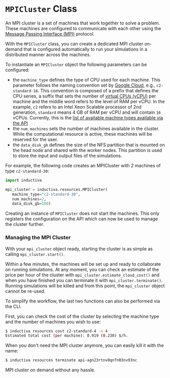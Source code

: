 # `MPICluster` Class

An MPI cluster is a set of machines that work together to solve a problem. These
machines are configured to communicate with each other using the [Message Passing
Interface (MPI)](https://en.wikipedia.org/wiki/Message_Passing_Interface) protocol.

With the `MPICluster` class, you can create a dedicated MPI cluster on-demand that
is configured automatically to run your simulations in a distributed manner across
the machines.

To instantiate an `MPICluster` object the following parameters can be configured:
- the `machine_type` defines the type of CPU used for each machine. This parameter
follows the naming convention set by [Google Cloud](https://cloud.google.com/compute/docs/machine-types),
e.g., `c2-standard-16`. This convention is composed of a prefix that defines the
CPU series, a suffix that sets the number of [virtual CPUs (vCPU)](https://cloud.google.com/compute/docs/cpu-platforms)
per machine and the middle word refers to the level of RAM per vCPU. In the example,
`c2` refers to an Intel Xeon Scalable processor of 2nd generation, `standard`
means 4 GB of RAM per vCPU and will contain `16` vCPUs.
Currently, this is the [list of available machine types available via the API](../../explore_api/computational-infrastructure.md)
- the `num_machines` sets the number of machines available in the cluster. While the computational resource is active, these machines will be reserved
for the user.
- the `data_disk_gb` defines the size of the NFS partition that is mounted on
the head node and shared with the worker nodes. This partition is used to store
the input and output files of the simulations.

For example, the following code creates an MPICluster with 2 machines of type
`c2-standard-30`:

```python
import inductiva

mpi_cluster = inductiva.resources.MPICluster(
   machine_type="c2-standard-30",
   num_machines=2,
   data_disk_gb=100)
```

Creating an instance of `MPICluster` does not start the machines. This only registers
the configuration on the API which can now be used to manage the cluster further.

### Managing the MPI Cluster

With your `mpi_cluster` object ready, starting the cluster is as simple as calling `mpi_cluster.start()`.

Within a few minutes, the machines will be set up and ready to collaborate on running simulations. At any moment, you can check an estimate of the price per
hour of the cluster with `mpi_cluster.estimate_cloud_cost()` and when you have finished
you can terminate it with `mpi_cluster.terminate()`. Running simulations will be killed and from this point, the `mpi_cluster` object cannot be re-used.

To simplify the workflow, the last two functions can also be performed via the CLI.

First, you can check the cost of the cluster by selecting the machine type and the number of machines you wish to use:

```bash
$ inductiva resources cost c2-standard-4 -n 4
Estimated total cost (per machine): 0.919 (0.230) $/h.
```

When you don't need the MPI cluster anymore, you can easily kill it with the name:

```bash
$ inductiva resources terminate api-agn23rtnv0qnfn03nv93nc
```

MPI cluster on demand without any hassle.
